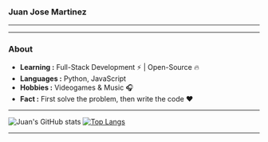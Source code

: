 ### Juan Jose Martinez 
---------------------------------------------------------------------------------------------------------------------------------------------------------------------------------

---------------------------------------------------------------------------------------------------------------------------------------------------------------------------------
### About

-  **Learning :** Full-Stack Development :zap: | Open-Source :fire:	
-  **Languages :** Python, JavaScript
-  **Hobbies :** Videogames & Music :headphones:
-  **Fact :** First solve the problem, then write the code :heart: 

---------------------------------------------------------------------------------------------------------------------------------------------------------------------------------
![Juan's GitHub stats](https://github-readme-stats.vercel.app/api?username=jmartinezgr&show_icons=true&bg_color=00000000&layout=compact)
[![Top Langs](https://github-readme-stats.vercel.app/api/top-langs/?username=jmartinezgr&layout=compact)](https://github.com/anuraghazra/github-readme-stats)

---------------------------------------------------------------------------------------------------------------------------------------------------------------------------------
